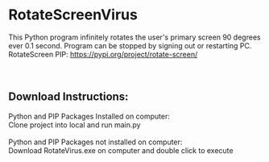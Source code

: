 # RotateScreenVirus
This Python program infinitely rotates the user's primary screen 90 degrees ever 0.1 second. Program can be stopped by signing out or restarting PC. 
<br />
RotateScreen PIP: https://pypi.org/project/rotate-screen/ 
<br />
<br />
<br />
## Download Instructions:
Python and PIP Packages Installed on computer:
<br />
Clone project into local and run main.py
<br />
<br />
Python and PIP Packages not installed on computer:
<br />
Download RotateVirus.exe on computer and double click to execute
<br />
<br />
<br />



